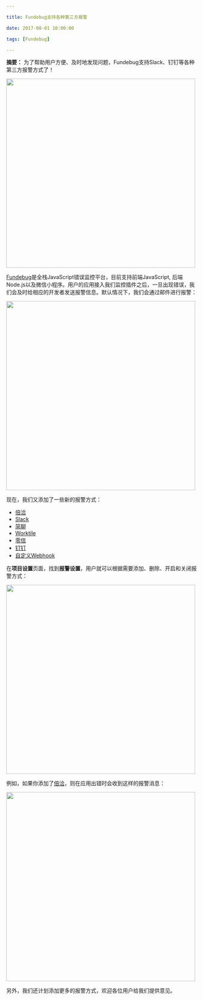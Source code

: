 ```yaml
---

title: Fundebug支持各种第三方报警

date: 2017-08-01 10:00:00

tags: [Fundebug]

---
```


**摘要：** 为了帮助用户方便、及时地发现问题，Fundebug支持Slack、钉钉等各种第三方报警方式了！

<!-- more -->

<img src="https://image.fundebug.com/blog_20170731_tools.jpg" width="500">

[Fundebug](https://fundebug.com)是全栈JavaScript错误监控平台，目前支持前端JavaScript, 后端Node.js以及微信小程序。用户的应用接入我们监控插件之后，一旦出现错误，我们会及时给相应的开发者发送报警信息。默认情况下，我们会通过邮件进行报警：

<img src="https://image.fundebug.com/blog_20170731_email.png" width="500">

现在，我们又添加了一些新的报警方式：

- [倍洽](https://docs.fundebug.com/alert/bearychat/)
- [Slack](https://docs.fundebug.com/alert/slack/)
- [简聊](https://docs.fundebug.com/alert/jianliao/)
- [Worktile](https://docs.fundebug.com/alert/worktile/)
- [零信](https://docs.fundebug.com/alert/pubu/)
- [钉钉](https://docs.fundebug.com/alert/dingtalk/)
- [自定义Webhook](https://docs.fundebug.com/alert/outgoing/)

在**项目设置**页面，找到**报警设置**，用户就可以根据需要添加、删除、开启和关闭报警方式：

<img src="https://image.fundebug.com/blog_20170731_setting.png" width="500">

例如，如果你添加了[倍洽](https://docs.fundebug.com/alert/bearychat/)，则在应用出错时会收到这样的报警消息：

<img src="https://image.fundebug.com/blog_20170731_bearychat.png" width="500">

另外，我们还计划添加更多的报警方式，欢迎各位用户给我们提供意见。

